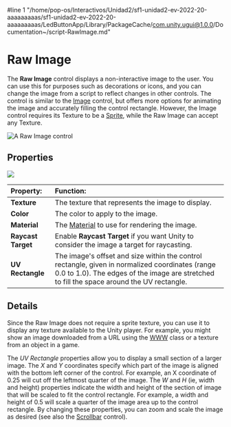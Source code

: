 #line 1 "/home/pop-os/Interactivos/Unidad2/sf1-unidad2-ev-2022-20-aaaaaaaaas/sf1-unidad2-ev-2022-20-aaaaaaaaas/LedButtonApp/Library/PackageCache/com.unity.ugui@1.0.0/Documentation~/script-RawImage.md"
# Raw Image

The **Raw Image** control displays a non-interactive image to the user. You can use this for purposes such as decorations or icons, and you can change the image from a script to reflect changes in other controls. The control is similar to the [Image](script-Image.md) control, but offers more options for animating the image and accurately filling the control rectangle. However, the Image control requires its Texture to be a [Sprite](https://docs.unity3d.com/Manual/class-TextureImporter.html), while the Raw Image can accept any Texture.

![A Raw Image control](images/RawImageCtrlExample.png)

## Properties

![](images/UI_RawImageInspector184.png)

|**Property:** |**Function:** |
|:---|:---|
|**Texture** |The texture that represents the image to display.|
|**Color** |The color to apply to the image. |
|**Material** | The [Material](https://docs.unity3d.com/Manual/class-Material.html) to use for rendering the image. |
|**Raycast Target** | Enable **Raycast Target** if you want Unity to consider the image a target for raycasting. |
|**UV Rectangle** |The image's offset and size within the control rectangle, given in normalized coordinates (range 0.0 to 1.0). The edges of the image are stretched to fill the space around the UV rectangle. |


## Details

Since the Raw Image does not require a sprite texture, you can use it to display any texture available to the Unity player. For example, you might show an image downloaded from a URL using the [WWW](https://docs.unity3d.com/ScriptReference/WWW.html.md) class or a texture from an object in a game.

The _UV Rectangle_ properties allow you to display a small section of a larger image. The _X_ and _Y_ coordinates specify which part of the image is aligned with the bottom left corner of the control. For example, an X coordinate of 0.25 will cut off the leftmost quarter of the image. The _W_ and _H_ (ie, width and height) properties indicate the width and height of the section of image that will be scaled to fit the control rectangle. For example, a width and height of 0.5 will scale a quarter of the image area up to the control rectangle. By changing these properties, you can zoom and scale the image as desired (see also the [Scrollbar](script-Scrollbar.md) control).
